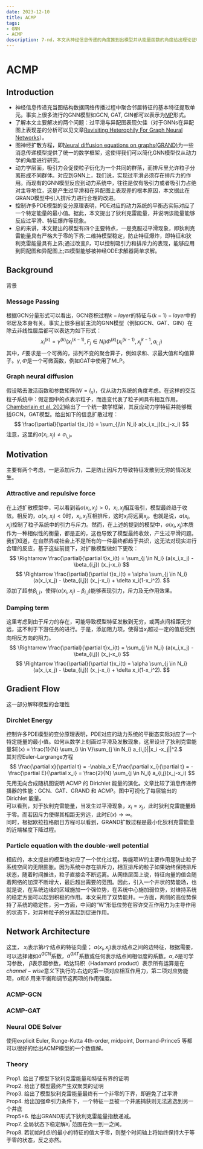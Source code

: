 ```yaml
---
date: 2023-12-10
title: ACMP
tags:
- GNN
- ACMP
description: 7-nd，本文从神经信息传递的角度推到出模型并从能量函数的角度给出理论证明。参考Acmp:Allen-cahn message passing with attractive and repulsive forces for graph neural networks
---
```

# ACMP
## Introduction 
- 神经信息传递充当图结构数据网络传播过程中聚合邻居特征的基本特征提取单元。事实上很多流行的GNN模型如GCN, GAT, GIN都可以表示为[MP](https://arxiv.org/abs/1806.01261)形式。
- 了解本文主要解决的两个问题：过平滑与异配图表现欠佳（对于GNNs在异配图上表现差的分析可以见文章[Revisiting Heterophily For Graph Neural Networks](https://arxiv.org/abs/2210.07606)）。
- 图神经扩散方程，即[Neural diffusion equations on graphs(GRAND)](https://arxiv.org/abs/2106.10934)为一些消息传递模型提供了统一的数学框架，这使得我们可以简化GNN模型仅从动力学的角度进行研究。
- 动力学层面，吸引力会促使粒子衍化为一个共同的群落，而排斥里允许粒子分离形成不同群体。对应到GNN上，我们说，实现过平滑必须存在排斥力的作用。而现有的GNN模型反应到动力系统中，往往是仅有吸引力或者吸引力占绝对主导地位，这是产生过平滑和在异配图上表现差的根本原因，本文据此在GRAND模型中引入排斥力进行合理的改进。
- 控制许多PDE模型的变分原理表明，PDE对应的动力系统的平衡态实际对应了一个特定能量的最小值。据此，本文提出了狄利克雷能量，并说明该能量能够反应过平滑、特征爆炸等现象。
- 总的来讲，本文提出的模型有四个主要特点，一是克服过平滑现象，即狄利克雷能量具有严格大于零的下界;二维持模型稳定，防止特征爆炸，即特征和狄利克雷能量具有上界;通过改变$\beta$，可以控制吸引力和排斥力的表现，能够应用到同配图和异配图上;四模型能够被神经ODE求解器简单求解。
## Background
背景
### Message Passing
根据GCN分量形式可以看出，GCN卷积过程$k-layer$的特征与$(k-1)-layer$中的邻居及本身有关。事实上很多目前主流的GNN模型（例如GCN、GAT、GIN）在除去非线性层后都可以表达为如下形式：
$$
x_i^{(k)} = \gamma^{(k)}(x_i^{(k-1)}, F_j\in N_i) \Phi^{(k)}(x_i^{(k-1)},x_j^{k-1},a_{i,j})
$$
其中，$F$要求是一个可微的，排列不变的聚合算子，例如求和、求最大值和均值算子。$\gamma,\Phi$是一个可微函数，例如GAT中使用了MLP。
### Graph neural diffusion 
假设略去激活函数和参数矩阵($W = I_n$)，仅从动力系统的角度考虑。在这样的交互粒子系统中：假定图中的点表示粒子，而连变代表了粒子间具有相互作用。[Chamberlain et al. 2021](https://arxiv.org/abs/2106.10934)给出了一个统一数学框架，其反应动力学特征并能够概括GCN，GAT模型。给出如下的信息扩散过程：
$$
\frac{\partial}{\partial t}x_i(t) = \sum_{j\in N_i} a(x_i,x_j)(x_j-x_i)
$$
注意，这里的$a(x_i,x_j) \neq a_{i,j}$。
### 
## Motivation
主要有两个考虑，一是添加斥力，二是防止因斥力导致特征发散到无穷的情况发生。
### Attractive and repulsive force
在上述扩散模型中，可以看到若$a(x_i,x_j)>0$，$x_i,x_j$相互吸引，模型最终趋于收敛。相反的，$a(x_i,x_j)<0$时，$x_i,x_j$互相排斥，这时$x_i$将远离$x_j$。也就是说，$a(x_i,x_j)$控制了粒子系统中的引力与斥力。然而，在上述的提到的模型中，$a(x_i,x_j)$本质作为一种相似性的衡量，都是正的，这也导致了模型最终收敛，产生过平滑问题。我们知道，在自然界或社会上不是所有的一件最终都趋于共识，这无法对现实进行合理的反应，基于这些前提下，对扩散模型做如下更改：
$$
\Rightarrow \frac{\partial}{\partial t}x_i(t) = \sum_{j \in N_i} (a(x_i,x_j) - \beta_{i,j}) (x_j-x_i)
$$
$$
\Rightarrow \frac{\partial}{\partial t}x_i(t) = \alpha \sum_{j \in N_i} (a(x_i,x_j) - \beta_{i,j}) (x_j-x_i) + \delta x_i(1-x_i^2). 
$$
添加了超参$\beta_{i,j}$，使得$(a(x_i,x_j)-\beta_{i,j})$能够表现引力，斥力及无作用效果。
### Damping term 
这里考虑到由于斥力的存在，可能导致模型特征发散到无穷，或两点间相距无穷远，这不利于下游任务的进行。于是，添加阻力项，使得当$x_i$超过一定的值后受到向相反方向的阻力。
$$
\Rightarrow \frac{\partial}{\partial t}x_i(t) = \sum_{j \in N_i} (a(x_i,x_j) - \beta_{i,j}) (x_j-x_i)
$$
$$
\Rightarrow \frac{\partial}{\partial t}x_i(t) = \alpha \sum_{j \in N_i} (a(x_i,x_j) - \beta_{i,j}) (x_j-x_i) + \delta x_i(1-x_i^2). 
$$
## Gradient Flow
这一部分解释模型的合理性
### Dirchlet Energy 
控制许多PDE模型的变分原理表明，PDE对应的动力系统的平衡态实际对应了一个特定能量的最小值。如何从数学上刻画过平滑及发散现象，这里设计了狄利克雷能量$E(x) = \frac{1}{N} \sum_{i \in V}\sum_{j \in N_i} a_{i,j}||x_i -x_j||^2.$    
其对应Euler-Largrange方程
$$
\frac{\partial x}{\partial t} = -\nabla_x E,\frac{\partial x_i}{\partial t} = -\frac{\partial E}{\partial x_i} = \frac{2}{N} \sum_{j \in N_i} a_{i,j}(x_j-x_i)            
$$
先用无向合成随机图说明 ACMP 的 Dirichlet 能量的演化。文章比较了消息传递传播器的性能：GCN、GAT、GRAND 和 ACMP。图中可视化了每层输出的 Dirichlet 能量。    
可以看到，对于狄利克雷能量，当发生过平滑现象，$x_i = x_j$，此时狄利克雷能量趋于零。而若因斥力使得其相距无穷远，此时$E(x) \rightarrow \infty$。    
同时，根据欧拉拉格朗日方程可以看到，GRAND扩散过程是最小化狄利克雷能量的近端梯度下降过程。
### Particle equation with the double-well potential
相应的，本文提出的模型也对应了一个优化过程。势能项$W$的主要作用是防止粒子系统空间的无限膨胀。因为系统中存在排斥力，相互排斥的粒子如果始终保持排斥状态，随着时间推进，粒子直接会不断远离。从网络层面上说，特征向量的值会随着网络的加深不断增大，最后超出需要的范围。因此，引入一个井状的势能场，也就是说，在系统边缘的区域施加一个强位势，在系统中心施加弱位势，对维持系统的稳定方面可以起到积极的作用。本文采用了双势能井。一方面，两侧的高位势保持了系统的稳定性，另一方面，中间的“W”形低位势在容许交互作用力为主导作用的状态下，对异种粒子的分离起到促进作用。
## Network Architecture
这里， $x_i$表示第$i$个结点的特征向量； $a(x_i,x_j)$表示结点之间的边特征，根据需要，可以选择诸如$a^{GCN}$系数，$a^{GAT}$系数或任何表示结点间相似度的系数。$\alpha,\delta$是可学习参数， $\beta$表示超参数，哈达玛积（Hadamard product）表示所有运算是在$channel-wise$意义下执行的.右边的第一项对应相互作用力，第二项对应势能项，$\alpha$和$\delta$ 用来平衡和调节这两项的作用强度。
### ACMP-GCN
### ACMP-GAT
### Neural ODE Solver
使用explicit Euler, Runge-Kutta 4th-order, midpoint, Dormand-Prince5 等都可以很好的给出ACMP模型的一个数值解。
### Theory
Prop1. 给出了模型下狄利克雷能量和特征有界的证明    
Prop2. 给出了模型最终产生双聚类的证明    
Prop3. 给出了模型狄利克雷能量最终有一个非零的下界，即避免了过平滑    
Prop4. 给出加强牵引力条件下，一个特征一旦被一个井底捕获则无法逃逸到另一个井底    
Prop5+6. 给出GRAND形式下狄利克雷能量指数递减。    
Prop7. 全局状态下稳定解$x_i^{*}$范围在负一到一之间。    
Prop8. 若初始时点$i$的最小的特征的值大于零，则整个时间轴上将始终保持大于等于零的状态，反之亦然。
